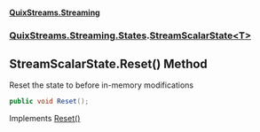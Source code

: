 #### [QuixStreams.Streaming](index.md 'index')
### [QuixStreams.Streaming.States](QuixStreams.Streaming.States.md 'QuixStreams.Streaming.States').[StreamScalarState&lt;T&gt;](StreamScalarState_T_.md 'QuixStreams.Streaming.States.StreamScalarState<T>')

## StreamScalarState<T>.Reset() Method

Reset the state to before in-memory modifications

```csharp
public void Reset();
```

Implements [Reset()](IStreamState.Reset().md 'QuixStreams.Streaming.States.IStreamState.Reset()')